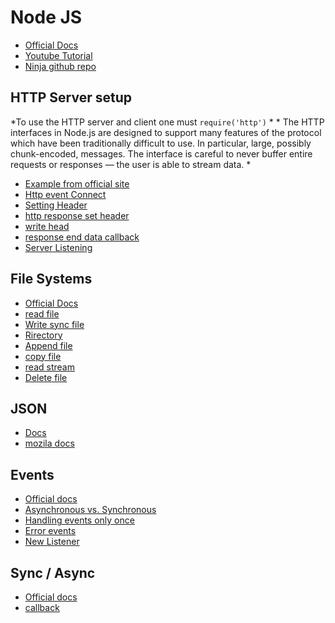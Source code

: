 # Node JS

 - [Official Docs](https://nodejs.org/en/docs/)
 - [Youtube Tutorial](https://www.youtube.com/watch?v=w-7RQ46RgxU&list=PL4cUxeGkcC9gcy9lrvMJ75z9maRw4byYp)
 - [Ninja github repo](https://github.com/iamshaunjp/node-js-playlist)

## HTTP Server setup 

*To use the HTTP server and client one must ```require('http')``` *
*
The HTTP interfaces in Node.js are designed to support many features of the protocol which have been traditionally difficult to use. In particular, large, possibly chunk-encoded, messages. The interface is careful to never buffer entire requests or responses — the user is able to stream data. *



 - [Example from official site](https://nodejs.org/en/about/)
 - [Http event Connect](https://nodejs.org/dist/latest-v12.x/docs/api/http.html#http_class_http_clientrequest)
 - [Setting Header](https://nodejs.org/dist/latest-v12.x/docs/api/http.html#http_request_setheader_name_value)
 - [http response set header](https://nodejs.org/dist/latest-v12.x/docs/api/http.html#http_response_setheader_name_value)
 - [write head](https://nodejs.org/dist/latest-v12.x/docs/api/http.html#http_response_setheader_name_value)
 - [response end data callback](https://nodejs.org/dist/latest-v12.x/docs/api/http.html#http_response_end_data_encoding_callback)
 - [Server Listening](https://nodejs.org/dist/latest-v12.x/docs/api/net.html#net_server_listen)

## File Systems

 - [Official Docs](https://nodejs.org/dist/latest-v12.x/docs/api/fs.html)
 - [read file](https://nodejs.org/dist/latest-v12.x/docs/api/fs.html#fs_fs_read_fd_buffer_offset_length_position_callback)
 - [Write sync file](https://nodejs.org/dist/latest-v12.x/docs/api/fs.html#fs_fs_writefile_file_data_options_callback)
 - [Rirectory](https://nodejs.org/dist/latest-v12.x/docs/api/fs.html#fs_fs_mkdir_path_options_callback)
 - [Append file](https://nodejs.org/dist/latest-v12.x/docs/api/fs.html#fs_fs_appendfile_path_data_options_callback)
 - [copy file](https://nodejs.org/dist/latest-v12.x/docs/api/fs.html#fs_fs_copyfile_src_dest_flags_callback)
 - [read stream](https://nodejs.org/dist/latest-v12.x/docs/api/fs.html#fs_fs_createreadstream_path_options)
 - [Delete file](https://nodejs.org/dist/latest-v12.x/docs/api/fs.html#fs_fs_unlink_path_callback)

## JSON

 - [Docs](https://www.json.org/)
 - [mozila docs](https://developer.mozilla.org/en-US/docs/Web/JavaScript/Reference/Global_Objects/JSON)

## Events

 - [Official docs](https://nodejs.org/dist/latest-v12.x/docs/api/events.html)
 - [Asynchronous vs. Synchronous](https://nodejs.org/dist/latest-v12.x/docs/api/events.html#events_asynchronous_vs_synchronous)
 - [Handling events only once](https://nodejs.org/dist/latest-v12.x/docs/api/events.html#events_handling_events_only_once)
 - [Error events](https://nodejs.org/dist/latest-v12.x/docs/api/events.html#events_error_events)
 - [New Listener](https://nodejs.org/dist/latest-v12.x/docs/api/events.html#events_event_newlistener)

## Sync / Async

 - [Official docs](https://nodejs.org/de/docs/guides/blocking-vs-non-blocking/)
 - [callback](https://nodejs.org/en/knowledge/getting-started/control-flow/what-are-callbacks/)